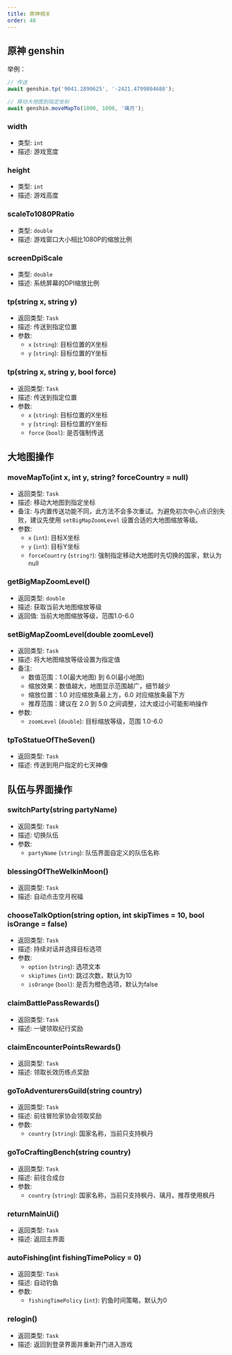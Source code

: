 ```yaml
---
title: 原神相关
order: 40
---
```


## 原神 genshin

举例：
```js
// 传送
await genshin.tp('9041.2890625', '-2421.4799804688');

// 移动大地图到指定坐标
await genshin.moveMapTo(1000, 1000, '璃月');
```


### width
- 类型: `int`
- 描述: 游戏宽度

### height
- 类型: `int`
- 描述: 游戏高度

### scaleTo1080PRatio
- 类型: `double`
- 描述: 游戏窗口大小相比1080P的缩放比例

### screenDpiScale
- 类型: `double`
- 描述: 系统屏幕的DPI缩放比例

### tp(string x, string y)
- 返回类型: `Task`
- 描述: 传送到指定位置
- 参数:
  - `x` (`string`): 目标位置的X坐标
  - `y` (`string`): 目标位置的Y坐标

### tp(string x, string y, bool force)
- 返回类型: `Task`
- 描述: 传送到指定位置
- 参数:
  - `x` (`string`): 目标位置的X坐标
  - `y` (`string`): 目标位置的Y坐标
  - `force` (`bool`): 是否强制传送

## 大地图操作

### moveMapTo(int x, int y, string? forceCountry = null)
- 返回类型: `Task`
- 描述: 移动大地图到指定坐标
- 备注: 与内置传送功能不同，此方法不会多次重试。为避免初次中心点识别失败，建议先使用 `setBigMapZoomLevel` 设置合适的大地图缩放等级。
- 参数:
  - `x` (`int`): 目标X坐标
  - `y` (`int`): 目标Y坐标
  - `forceCountry` (`string?`): 强制指定移动大地图时先切换的国家，默认为null

### getBigMapZoomLevel()
- 返回类型: `double`
- 描述: 获取当前大地图缩放等级
- 返回值: 当前大地图缩放等级，范围1.0-6.0

### setBigMapZoomLevel(double zoomLevel)
- 返回类型: `Task`
- 描述: 将大地图缩放等级设置为指定值
- 备注: 
  - 数值范围：1.0(最大地图) 到 6.0(最小地图)
  - 缩放效果：数值越大，地图显示范围越广，细节越少
  - 缩放位置：1.0 对应缩放条最上方，6.0 对应缩放条最下方
  - 推荐范围：建议在 2.0 到 5.0 之间调整，过大或过小可能影响操作
- 参数:
  - `zoomLevel` (`double`): 目标缩放等级，范围 1.0-6.0

### tpToStatueOfTheSeven()
- 返回类型: `Task`
- 描述: 传送到用户指定的七天神像

## 队伍与界面操作

### switchParty(string partyName)
- 返回类型: `Task`
- 描述: 切换队伍
- 参数:
  - `partyName` (`string`): 队伍界面自定义的队伍名称

### blessingOfTheWelkinMoon()
- 返回类型: `Task`
- 描述: 自动点击空月祝福

### chooseTalkOption(string option, int skipTimes = 10, bool isOrange = false)
- 返回类型: `Task`
- 描述: 持续对话并选择目标选项
- 参数:
  - `option` (`string`): 选项文本
  - `skipTimes` (`int`): 跳过次数，默认为10
  - `isOrange` (`bool`): 是否为橙色选项，默认为false

### claimBattlePassRewards()
- 返回类型: `Task`
- 描述: 一键领取纪行奖励

### claimEncounterPointsRewards()
- 返回类型: `Task`
- 描述: 领取长效历练点奖励

### goToAdventurersGuild(string country)
- 返回类型: `Task`
- 描述: 前往冒险家协会领取奖励
- 参数:
  - `country` (`string`): 国家名称，当前只支持枫丹

### goToCraftingBench(string country)
- 返回类型: `Task`
- 描述: 前往合成台
- 参数:
  - `country` (`string`): 国家名称，当前只支持枫丹、璃月。推荐使用枫丹

### returnMainUi()
- 返回类型: `Task`
- 描述: 返回主界面

### autoFishing(int fishingTimePolicy = 0)
- 返回类型: `Task`
- 描述: 自动钓鱼
- 参数:
  - `fishingTimePolicy` (`int`): 钓鱼时间策略，默认为0

### relogin()
- 返回类型: `Task`
- 描述: 返回到登录界面并重新开门进入游戏
```

